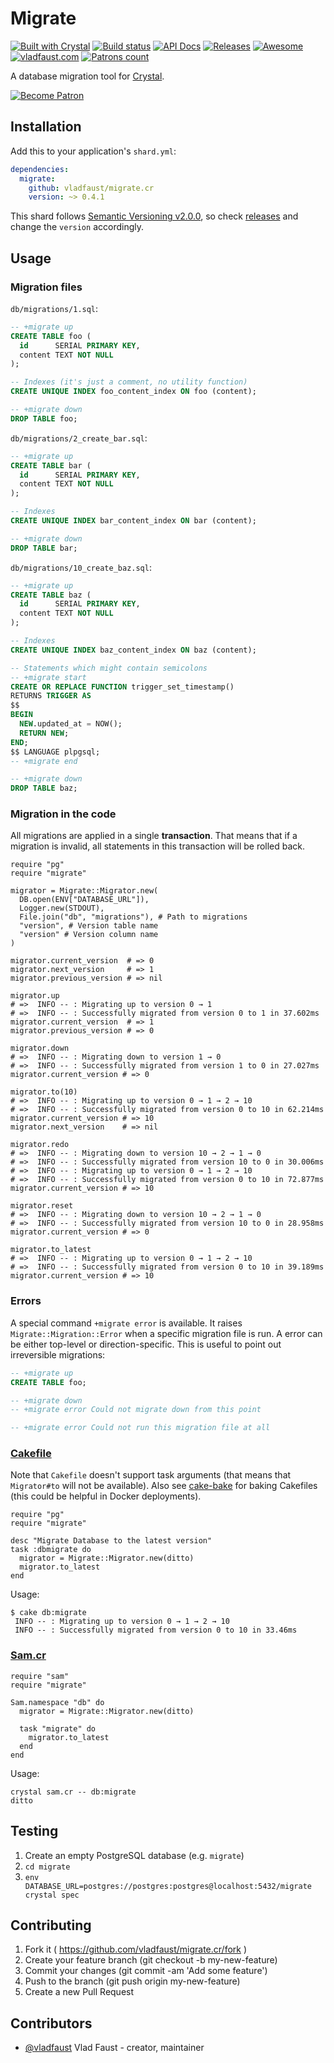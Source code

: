 # Migrate

[![Built with Crystal](https://img.shields.io/badge/built%20with-crystal-000000.svg?style=flat-square)](https://crystal-lang.org/)
[![Build status](https://img.shields.io/travis/vladfaust/migrate.cr/master.svg?style=flat-square)](https://travis-ci.org/vladfaust/migrate.cr)
[![API Docs](https://img.shields.io/badge/api_docs-online-brightgreen.svg?style=flat-square)](https://github.vladfaust.com/migrate.cr)
[![Releases](https://img.shields.io/github/release/vladfaust/migrate.cr.svg?style=flat-square)](https://github.com/vladfaust/migrate.cr/releases)
[![Awesome](https://github.com/vladfaust/awesome/blob/badge-flat-alternative/media/badge-flat-alternative.svg)](https://github.com/veelenga/awesome-crystal)
[![vladfaust.com](https://img.shields.io/badge/style-.com-lightgrey.svg?longCache=true&style=flat-square&label=vladfaust&colorB=0a83d8)](https://vladfaust.com)
[![Patrons count](https://img.shields.io/badge/dynamic/json.svg?label=patrons&url=https://www.patreon.com/api/user/11296360&query=$.included[0].attributes.patron_count&style=flat-square&colorB=red&maxAge=86400)](https://www.patreon.com/vladfaust)

A database migration tool for [Crystal](https://crystal-lang.org/).

[![Become Patron](https://vladfaust.com/img/patreon-small.svg)](https://www.patreon.com/vladfaust)

## Installation

Add this to your application's `shard.yml`:

```yaml
dependencies:
  migrate:
    github: vladfaust/migrate.cr
    version: ~> 0.4.1
```

This shard follows [Semantic Versioning v2.0.0](http://semver.org/), so check [releases](https://github.com/vladfaust/core/releases) and change the `version` accordingly.

## Usage

### Migration files

`db/migrations/1.sql`:

```sql
-- +migrate up
CREATE TABLE foo (
  id      SERIAL PRIMARY KEY,
  content TEXT NOT NULL
);

-- Indexes (it's just a comment, no utility function)
CREATE UNIQUE INDEX foo_content_index ON foo (content);

-- +migrate down
DROP TABLE foo;
```

`db/migrations/2_create_bar.sql`:

```sql
-- +migrate up
CREATE TABLE bar (
  id      SERIAL PRIMARY KEY,
  content TEXT NOT NULL
);

-- Indexes
CREATE UNIQUE INDEX bar_content_index ON bar (content);

-- +migrate down
DROP TABLE bar;
```

`db/migrations/10_create_baz.sql`:

```sql
-- +migrate up
CREATE TABLE baz (
  id      SERIAL PRIMARY KEY,
  content TEXT NOT NULL
);

-- Indexes
CREATE UNIQUE INDEX baz_content_index ON baz (content);

-- Statements which might contain semicolons
-- +migrate start
CREATE OR REPLACE FUNCTION trigger_set_timestamp()
RETURNS TRIGGER AS
$$
BEGIN
  NEW.updated_at = NOW();
  RETURN NEW;
END;
$$ LANGUAGE plpgsql;
-- +migrate end

-- +migrate down
DROP TABLE baz;
```

### Migration in the code

All migrations are applied in a single **transaction**. That means that if a migration is invalid, all statements in this transaction will be rolled back.

```crystal
require "pg"
require "migrate"

migrator = Migrate::Migrator.new(
  DB.open(ENV["DATABASE_URL"]),
  Logger.new(STDOUT),
  File.join("db", "migrations"), # Path to migrations
  "version", # Version table name
  "version" # Version column name
)

migrator.current_version  # => 0
migrator.next_version     # => 1
migrator.previous_version # => nil

migrator.up
# =>  INFO -- : Migrating up to version 0 → 1
# =>  INFO -- : Successfully migrated from version 0 to 1 in 37.602ms
migrator.current_version  # => 1
migrator.previous_version # => 0

migrator.down
# =>  INFO -- : Migrating down to version 1 → 0
# =>  INFO -- : Successfully migrated from version 1 to 0 in 27.027ms
migrator.current_version # => 0

migrator.to(10)
# =>  INFO -- : Migrating up to version 0 → 1 → 2 → 10
# =>  INFO -- : Successfully migrated from version 0 to 10 in 62.214ms
migrator.current_version # => 10
migrator.next_version    # => nil

migrator.redo
# =>  INFO -- : Migrating down to version 10 → 2 → 1 → 0
# =>  INFO -- : Successfully migrated from version 10 to 0 in 30.006ms
# =>  INFO -- : Migrating up to version 0 → 1 → 2 → 10
# =>  INFO -- : Successfully migrated from version 0 to 10 in 72.877ms
migrator.current_version # => 10

migrator.reset
# =>  INFO -- : Migrating down to version 10 → 2 → 1 → 0
# =>  INFO -- : Successfully migrated from version 10 to 0 in 28.958ms
migrator.current_version # => 0

migrator.to_latest
# =>  INFO -- : Migrating up to version 0 → 1 → 2 → 10
# =>  INFO -- : Successfully migrated from version 0 to 10 in 39.189ms
migrator.current_version # => 10
```

### Errors

A special command `+migrate error` is available. It raises `Migrate::Migration::Error` when a specific migration file is run. A error can be either top-level or direction-specific. This is useful to point out irreversible migrations:

```sql
-- +migrate up
CREATE TABLE foo;

-- +migrate down
-- +migrate error Could not migrate down from this point
```

```sql
-- +migrate error Could not run this migration file at all
```

### [Cakefile](https://github.com/axvm/cake)

Note that `Cakefile` doesn't support task arguments (that means that `Migrator#to` will not be available). Also see [cake-bake](https://github.com/vladfaust/cake-bake.cr) for baking Cakefiles (this could be helpful in Docker deployments).

```crystal
require "pg"
require "migrate"

desc "Migrate Database to the latest version"
task :dbmigrate do
  migrator = Migrate::Migrator.new(ditto)
  migrator.to_latest
end
```

Usage:

```
$ cake db:migrate
 INFO -- : Migrating up to version 0 → 1 → 2 → 10
 INFO -- : Successfully migrated from version 0 to 10 in 33.46ms
```

### [Sam.cr](https://github.com/imdrasil/sam.cr)

```crystal
require "sam"
require "migrate"

Sam.namespace "db" do
  migrator = Migrate::Migrator.new(ditto)

  task "migrate" do
    migrator.to_latest
  end
end
```

Usage:

```
crystal sam.cr -- db:migrate
ditto
```

## Testing

1. Create an empty PostgreSQL database (e.g. `migrate`)
2. `cd migrate`
3. `env DATABASE_URL=postgres://postgres:postgres@localhost:5432/migrate crystal spec`

## Contributing

1. Fork it ( https://github.com/vladfaust/migrate.cr/fork )
2. Create your feature branch (git checkout -b my-new-feature)
3. Commit your changes (git commit -am 'Add some feature')
4. Push to the branch (git push origin my-new-feature)
5. Create a new Pull Request

## Contributors

- [@vladfaust](https://github.com/vladfaust) Vlad Faust - creator, maintainer
